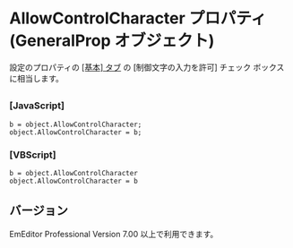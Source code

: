 # AllowControlCharacter プロパティ (GeneralProp オブジェクト)

設定のプロパティの [\[基本\] タブ](../../dlg/properties/general/index) の
\[制御文字の入力を許可\] チェック ボックスに相当します。

## 

### \[JavaScript\]

```
b = object.AllowControlCharacter;
object.AllowControlCharacter = b;
```

### \[VBScript\]

```
b = object.AllowControlCharacter
object.AllowControlCharacter = b
```

## バージョン

EmEditor Professional Version 7.00 以上で利用できます。
